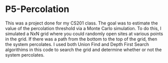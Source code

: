 # P5-Percolation
This was a project done for my CS201 class. The goal was to estimate the value of the percolation threshold via a Monte Carlo simulation. To do this, I simulated a NxN grid where you could randomly open sites at various points in the grid. If there was a path from the bottom to the top of the grid, then the system percolates. I used both Union Find and Depth First Search algorithims in this code to search the grid and determine whether or not the system percolates. 

